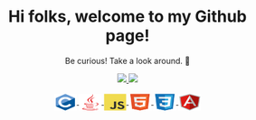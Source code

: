 <h1 align="center">Hi folks, welcome to my Github page! </h1>

<p align="center">Be curious! Take a look around. 👀 
</p>


<div align="center">
  <a href="https://github.com/pradoprojects">
  <img height="140em" src="https://github-readme-stats.vercel.app/api?username=pradoprojects&show_icons=true&theme=vue&include_all_commits=true&count_private=true"/>
  <img height="140em" src="https://github-readme-stats.vercel.app/api/top-langs/?username=pradoprojects&layout=compact&langs_count=7&theme=vue"/>
</div>

<div align=center style="display: inline_block"><br>
  
   <img align="center" alt="C logo" height="30" width="40" src="https://raw.githubusercontent.com/devicons/devicon/master/icons/c/c-original.svg">
   <img align="center" alt="Java logo" height="30" width="40" src="https://raw.githubusercontent.com/devicons/devicon/master/icons/java/java-plain.svg">
   <img align="center" alt="Javascript logo" height="30" width="40" src="https://raw.githubusercontent.com/devicons/devicon/master/icons/javascript/javascript-original.svg">
   <img align="center" alt="HTML logo" height="30" width="40" src="https://raw.githubusercontent.com/devicons/devicon/master/icons/html5/html5-original.svg">
   <img align="center" alt="CSS logo" height="30" width="40" src="https://raw.githubusercontent.com/devicons/devicon/master/icons/css3/css3-original.svg">
   <img align="center" alt="Angular logo" height="30" width="40" src="https://raw.githubusercontent.com/devicons/devicon/master/icons/angularjs/angularjs-original.svg">

</div>
  
##
  

